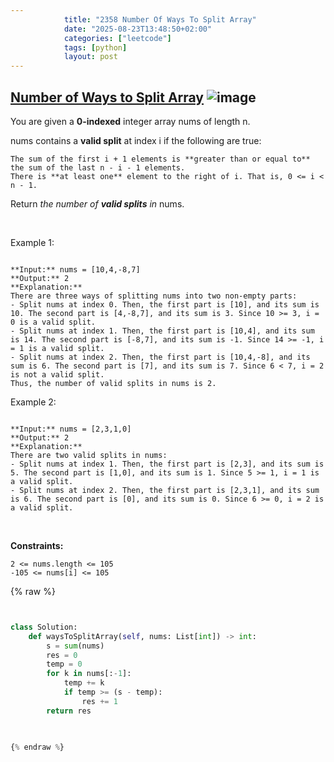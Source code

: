 ```yaml
---
            title: "2358 Number Of Ways To Split Array"
            date: "2025-08-23T13:48:50+02:00"
            categories: ["leetcode"]
            tags: [python]
            layout: post
---
```

            
## [Number of Ways to Split Array](https://leetcode.com/problems/number-of-ways-to-split-array) ![image](https://img.shields.io/badge/Difficulty-Medium-orange)

You are given a **0-indexed** integer array nums of length n.

nums contains a **valid split** at index i if the following are true:

	The sum of the first i + 1 elements is **greater than or equal to** the sum of the last n - i - 1 elements.
	There is **at least one** element to the right of i. That is, 0 <= i < n - 1.

Return *the number of **valid splits** in* nums.

 

Example 1:

```

**Input:** nums = [10,4,-8,7]
**Output:** 2
**Explanation:** 
There are three ways of splitting nums into two non-empty parts:
- Split nums at index 0. Then, the first part is [10], and its sum is 10. The second part is [4,-8,7], and its sum is 3. Since 10 >= 3, i = 0 is a valid split.
- Split nums at index 1. Then, the first part is [10,4], and its sum is 14. The second part is [-8,7], and its sum is -1. Since 14 >= -1, i = 1 is a valid split.
- Split nums at index 2. Then, the first part is [10,4,-8], and its sum is 6. The second part is [7], and its sum is 7. Since 6 < 7, i = 2 is not a valid split.
Thus, the number of valid splits in nums is 2.

```

Example 2:

```

**Input:** nums = [2,3,1,0]
**Output:** 2
**Explanation:** 
There are two valid splits in nums:
- Split nums at index 1. Then, the first part is [2,3], and its sum is 5. The second part is [1,0], and its sum is 1. Since 5 >= 1, i = 1 is a valid split. 
- Split nums at index 2. Then, the first part is [2,3,1], and its sum is 6. The second part is [0], and its sum is 0. Since 6 >= 0, i = 2 is a valid split.

```

 

**Constraints:**

	2 <= nums.length <= 105
	-105 <= nums[i] <= 105

{% raw %}


```python


class Solution:
    def waysToSplitArray(self, nums: List[int]) -> int:
        s = sum(nums)
        res = 0
        temp = 0
        for k in nums[:-1]:
            temp += k
            if temp >= (s - temp):
                res += 1
        return res
        


{% endraw %}
```
